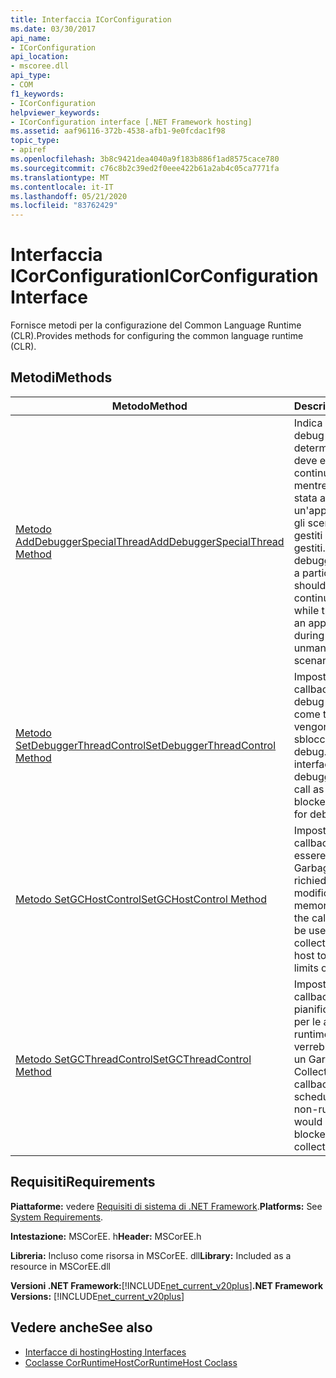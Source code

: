 ```yaml
---
title: Interfaccia ICorConfiguration
ms.date: 03/30/2017
api_name:
- ICorConfiguration
api_location:
- mscoree.dll
api_type:
- COM
f1_keywords:
- ICorConfiguration
helpviewer_keywords:
- ICorConfiguration interface [.NET Framework hosting]
ms.assetid: aaf96116-372b-4538-afb1-9e0fcdac1f98
topic_type:
- apiref
ms.openlocfilehash: 3b8c9421dea4040a9f183b886f1ad8575cace780
ms.sourcegitcommit: c76c8b2c39ed2f0eee422b61a2ab4c05ca7771fa
ms.translationtype: MT
ms.contentlocale: it-IT
ms.lasthandoff: 05/21/2020
ms.locfileid: "83762429"
---
```

# <a name="icorconfiguration-interface"></a><span data-ttu-id="cd372-102">Interfaccia ICorConfiguration</span><span class="sxs-lookup"><span data-stu-id="cd372-102">ICorConfiguration Interface</span></span>
<span data-ttu-id="cd372-103">Fornisce metodi per la configurazione del Common Language Runtime (CLR).</span><span class="sxs-lookup"><span data-stu-id="cd372-103">Provides methods for configuring the common language runtime (CLR).</span></span>  
  
## <a name="methods"></a><span data-ttu-id="cd372-104">Metodi</span><span class="sxs-lookup"><span data-stu-id="cd372-104">Methods</span></span>  
  
|<span data-ttu-id="cd372-105">Metodo</span><span class="sxs-lookup"><span data-stu-id="cd372-105">Method</span></span>|<span data-ttu-id="cd372-106">Descrizione</span><span class="sxs-lookup"><span data-stu-id="cd372-106">Description</span></span>|  
|------------|-----------------|  
|[<span data-ttu-id="cd372-107">Metodo AddDebuggerSpecialThread</span><span class="sxs-lookup"><span data-stu-id="cd372-107">AddDebuggerSpecialThread Method</span></span>](icorconfiguration-adddebuggerspecialthread-method.md)|<span data-ttu-id="cd372-108">Indica ai servizi di debug che un determinato thread deve essere in grado di continuare l'esecuzione mentre nel debugger è stata arrestata un'applicazione durante gli scenari di debug gestiti o non gestiti.</span><span class="sxs-lookup"><span data-stu-id="cd372-108">Indicates to the debugging services that a particular thread should be allowed to continue executing while the debugger has an application stopped during managed or unmanaged debugging scenarios.</span></span>|  
|[<span data-ttu-id="cd372-109">Metodo SetDebuggerThreadControl</span><span class="sxs-lookup"><span data-stu-id="cd372-109">SetDebuggerThreadControl Method</span></span>](icorconfiguration-setdebuggerthreadcontrol-method.md)|<span data-ttu-id="cd372-110">Imposta l'interfaccia di callback che i servizi di debug chiameranno come thread CLR vengono bloccati e sbloccati per il debug.</span><span class="sxs-lookup"><span data-stu-id="cd372-110">Sets the callback interface that the debugging services will call as CLR threads are blocked and unblocked for debugging.</span></span>|  
|[<span data-ttu-id="cd372-111">Metodo SetGCHostControl</span><span class="sxs-lookup"><span data-stu-id="cd372-111">SetGCHostControl Method</span></span>](icorconfiguration-setgchostcontrol-method.md)|<span data-ttu-id="cd372-112">Imposta l'interfaccia di callback che deve essere utilizzata dal Garbage Collector per richiedere all'host di modificare i limiti della memoria virtuale.</span><span class="sxs-lookup"><span data-stu-id="cd372-112">Sets the callback interface to be used by the garbage collector to request the host to change the limits of virtual memory.</span></span>|  
|[<span data-ttu-id="cd372-113">Metodo SetGCThreadControl</span><span class="sxs-lookup"><span data-stu-id="cd372-113">SetGCThreadControl Method</span></span>](icorconfiguration-setgcthreadcontrol-method.md)|<span data-ttu-id="cd372-114">Imposta l'interfaccia di callback per la pianificazione di thread per le attività non di runtime che altrimenti verrebbero bloccate per un Garbage Collection.</span><span class="sxs-lookup"><span data-stu-id="cd372-114">Sets the callback interface for scheduling threads for non-runtime tasks that would otherwise be blocked for a garbage collection.</span></span>|  
  
## <a name="requirements"></a><span data-ttu-id="cd372-115">Requisiti</span><span class="sxs-lookup"><span data-stu-id="cd372-115">Requirements</span></span>  
 <span data-ttu-id="cd372-116">**Piattaforme:** vedere [Requisiti di sistema di .NET Framework](../../get-started/system-requirements.md).</span><span class="sxs-lookup"><span data-stu-id="cd372-116">**Platforms:** See [System Requirements](../../get-started/system-requirements.md).</span></span>  
  
 <span data-ttu-id="cd372-117">**Intestazione:** MSCorEE. h</span><span class="sxs-lookup"><span data-stu-id="cd372-117">**Header:** MSCorEE.h</span></span>  
  
 <span data-ttu-id="cd372-118">**Libreria:** Incluso come risorsa in MSCorEE. dll</span><span class="sxs-lookup"><span data-stu-id="cd372-118">**Library:** Included as a resource in MSCorEE.dll</span></span>  
  
 <span data-ttu-id="cd372-119">**Versioni .NET Framework:**[!INCLUDE[net_current_v20plus](../../../../includes/net-current-v20plus-md.md)]</span><span class="sxs-lookup"><span data-stu-id="cd372-119">**.NET Framework Versions:** [!INCLUDE[net_current_v20plus](../../../../includes/net-current-v20plus-md.md)]</span></span>  
  
## <a name="see-also"></a><span data-ttu-id="cd372-120">Vedere anche</span><span class="sxs-lookup"><span data-stu-id="cd372-120">See also</span></span>

- [<span data-ttu-id="cd372-121">Interfacce di hosting</span><span class="sxs-lookup"><span data-stu-id="cd372-121">Hosting Interfaces</span></span>](hosting-interfaces.md)
- [<span data-ttu-id="cd372-122">Coclasse CorRuntimeHost</span><span class="sxs-lookup"><span data-stu-id="cd372-122">CorRuntimeHost Coclass</span></span>](corruntimehost-coclass.md)
